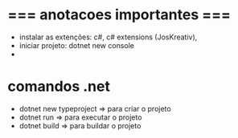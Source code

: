 # === anotacoes importantes ===

- instalar as extenções: c#, c# extensions (JosKreativ), 
- iniciar projeto: dotnet new console
- 

# comandos .net
- dotnet new typeproject => para criar o projeto
- dotnet run => para executar o projeto
- dotnet build => para buildar o projeto
